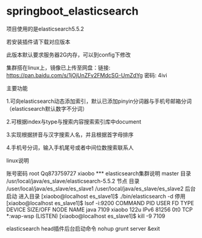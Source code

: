 # springboot_elasticsearch

项目使用的是elasticsearch5.5.2

若安装插件请下载对应版本

此版本默认要求服务器2G内存，可以到config下修改

集群搭在linux上，镜像已上传至网盘：链接: https://pan.baidu.com/s/1jOjUnZFv2FMdcSG-UmZdYg 密码: 4ivi

主要功能

1.可向elasticsearch动态添加索引，默认已添加pinyin分词器与手机号邮箱分词（elasticsearch默认数字不分词）

2.可根据index与type与搜索内容搜索索引库中document

3.实现根据拼音与汉字搜索人名，并且根据首字母排序

4.手机号分词，输入手机尾号或者中间位数搜索联系人

linux说明

  账号密码 root Qq873759727
          xiaobo ***
  elasticsearch集群说明
    master
      目录 /usr/local/java/es_slave/elasticsearch-5.5.2
    节点
      目录  /user/local/java/es_slave/es_slave1
            /user/local/java/es_slave/es_slave2
    后台启动
      进入目录
      [xiaobo@localhost es_slave1]$ ./bin/elasticsearch -d
    停用
      [xiaobo@localhost es_slave1]$ lsof -i:9200
      COMMAND  PID   USER   FD   TYPE DEVICE SIZE/OFF NODE NAME
      java    7109 xiaobo  122u  IPv6  81256      0t0  TCP *:wap-wsp (LISTEN)
      [xiaobo@localhost es_slave1]$ kill -9 7109
      
  elasticsearch head插件后台启动命令
      nohup grunt server &exit
          
        
